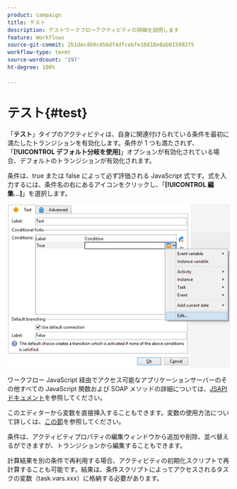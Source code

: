 ```yaml
---
product: campaign
title: テスト
description: テストワークフローアクティビティの詳細を説明します
feature: Workflows
source-git-commit: 2b1dec4b9c456df4dfcebfe10d18e0ab01599275
workflow-type: tm+mt
source-wordcount: '197'
ht-degree: 100%

---
```


# テスト{#test}



「**テスト**」タイプのアクティビティは、自身に関連付けられている条件を最初に満たしたトランジションを有効化します。条件が 1 つも満たされず、「**[!UICONTROL デフォルト分岐を使用]**」オプションが有効化されている場合、デフォルトのトランジションが有効化されます。

条件は、true または false によって必ず評価される JavaScript 式です。式を入力するには、条件名の右にあるアイコンをクリックし、「**[!UICONTROL 編集...]**」を選択します。

![](assets/edit_test.png)

ワークフロー JavaScript 経由でアクセス可能なアプリケーションサーバーのその他すべての JavaScript 関数および SOAP メソッドの詳細については、[JSAPI ドキュメント](https://experienceleague.adobe.com/developer/campaign-api/api/index.html?lang=ja)を参照してください。

このエディターから変数を直接挿入することもできます。変数の使用方法について詳しくは、[この節](javascript-scripts-and-templates.md#variables)を参照してください。

条件は、アクティビティプロパティの編集ウィンドウから追加や削除、並べ替えるができますが、トランジションから編集することもできます。

計算結果を別の条件で再利用する場合、アクティビティの初期化スクリプトで再計算することも可能です。結果は、条件スクリプトによってアクセスされるタスクの変数（task.vars.xxx）に格納する必要があります。
